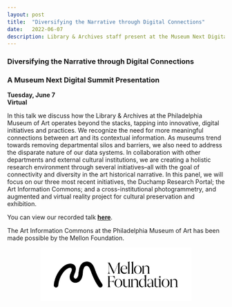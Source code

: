 ```yaml
---
layout: post 
title:  "Diversifying the Narrative through Digital Connections"
date:   2022-06-07
description: Library & Archives staff present at the Museum Next Digital Summit
---
```


### Diversifying the Narrative through Digital Connections  
### A Museum Next Digital Summit Presentation

**Tuesday, June 7**   
**Virtual**  
	
In this talk we discuss how the Library & Archives at the Philadelphia Museum of Art operates beyond the stacks, tapping into innovative, digital initiatives and practices. We recognize the need for more meaningful connections between art and its contextual information. As museums trend towards removing departmental silos and barriers, we also need to address the disparate nature of our data systems. In collaboration with other departments and external cultural institutions, we are creating a holistic research environment through several initiatives–all with the goal of connectivity and diversity in the art historical narrative. In this panel, we will focus on our three most recent initiatives, the Duchamp Research Portal; the Art Information Commons; and a cross-institutional photogrammetry, and augmented and virtual reality project for cultural preservation and exhibition.  
	
You can view our recorded talk **[here](https://drive.google.com/file/d/1vLOTLUQSgsk8niyFmERj-gHEjZV72juL/view?usp=sharing)**.


The Art Information Commons at the Philadelphia Museum of Art has been made possible by the Mellon Foundation.<br>
<p style="text-align:center;"><img src="/assets/img/Mellon_Logomark_Lockup_Black.jpg"
     width="350" 
     height="auto" />
